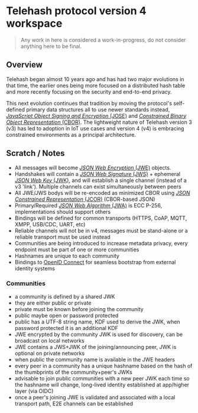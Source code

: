 # Telehash protocol version 4 workspace

> Any work in here is considered a work-in-progress, do not consider anything here to be final.

## Overview

Telehash began almost 10 years ago and has had two major evolutions in that time, the earlier ones being more focused on a distributed hash table and more recently focusing on the security and end-to-end privacy.

This next evolution continues that tradition by moving the protocol's self-defined primary data structures all to use newer standards instead, [_JavaScript Object Signing and Encryption_ (JOSE)](https://datatracker.ietf.org/wg/jose/documents/) and [_Constrained Binary Object Representation_ (CBOR)](https://datatracker.ietf.org/wg/cbor/documents/).  The lightweight nature of Telehash version 3 (v3) has led to adoption in IoT use cases and version 4 (v4) is embracing constrained environments as a principal architecture.

## Scratch / Notes

* All messages will become [_JSON Web Encryption_ (JWE)](https://tools.ietf.org/html/rfc7516) objects.
* Handshakes will contain a [_JSON Web Signature_ (JWS)](https://tools.ietf.org/html/rfc7515) + ephemeral [_JSON Web Key_ (JWK)](https://tools.ietf.org/html/rfc7517), and will establish a single channel (instead of a v3 'link'). Multiple channels can exist simultaneously between peers
* All JWE/JWS bodys will be re-encoded as minimized CBOR using [_JSON Constrained Representation_ (JCOR)](https://github.com/quartzjer/JCOR) (CBOR-based JSON)
* Primary/Required [_JSON Web Algorithm_ (JWA)](https://tools.ietf.org/html/rfc7518) is ECC P-256, implementations should support others
* Bindings will be defined for common transports (HTTPS, CoAP, MQTT, XMPP, USB/CDC, UART, etc)
* Reliable channels will not be in v4, messages must be stand-alone or a reliable transport must be used instead
* Communities are being introduced to increase metadata privacy, every endpoint must be part of one or more communities
* Hashnames are unique to each community
* Bindings to [OpenID Connect](https://en.wikipedia.org/wiki/OpenID_Connect) for seamless bootstrap from external identity systems

### Communities

* a community is defined by a shared JWK
* they are either public or private
* private must be known before joining the community
* public maybe open or password protected
* public has a UTF-8 string name, KDF used to derive the JWK, when password protected it is an additional KDF
* JWE encrypted by the community JWK is used for discovery, can be broadcast on local networks
* JWE contains a JWS+JWK of the joining/announcing peer, JWK is optional on private networks
* when public the community name is available in the JWE headers
* every peer in a community has a unique hashname based on the hash of the thumbprints of the community+peer's JWKs
* advisable to join public communities with a new peer JWK each time so the hashname will change, long-lived identity established at app/higher layer (via OIDC)
* once a peer's joining JWE is validated and associated with a local transport path, E2E channels can be established









